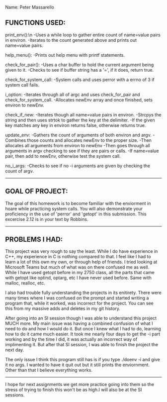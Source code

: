 Name: Peter Massarello

FUNCTIONS USED:
---------------------------------------------------------------------------------------------

print_env():\n
	-Uses a while loop to gather entire count of name=value pairs in environ.
	-Iterates to the count generated above and prints out name=value pairs.

help_menu():
	-Prints out help menu with printf statements.

check_for_pair():
	-Uses a char buffer to hold the current argument being given to it.
	-Checks to see if buffer string has a '=', if it does, return true.

check_for_system_call:
	-System calls and uses perror with a errno of 3 if system call fails.

i_option:
	-Iterates through all of argc and uses check_for_pair and check_for_system_call.
	-Allocates newEnv array and once finished, sets environ to newEnv.

check_if_new:
	-Iterates though all name=value pairs in environ.
	-Strcpys the string and then uses strtok to gather the key at the delimiter.
	-If the given key matches any key in environ returns false, otherwise returns true.

update_env:
	-Gathers the count of arguments of both environ and argv.
	-Combines those counts and allocates newEnv to the proper size.
	-Then allocates all arguments from environ to newEnv
	-Then goes through all arguments in argv checking to see if they are pairs or calls.
	-If name=value pair, then add to newEnv, otherwise test the system call.

no_i_args:
	-Checks to see if no -i arguments are given by checking the count of argv.

--------------------------------------------------------------------------------------------

GOAL OF PROJECT:
--------------------------------------------------------------------------------------------

The goal of this homework is to become familiar with the enviorment in hoare
while practicing system calls. You will also demonstrate your proficiency in the use of
'perror' and 'getopt' in this submission. This excercise 2.12 is in your text by Robbins.

--------------------------------------------------------------------------------------------

PROBLEMS I HAD:
--------------------------------------------------------------------------------------------
This project was very rough to say the least. While I do have experience in C++, my experience
in C is nothing compared to that. I feel like I had to learn a lot of this own my own, or
through help of friends. I tried looking at Microsoft Teams but much of what was on there
confused me as well. While I have used getopt before in my 2750 class, all the parts
that came with getopt like optind, optarg, etc I have never used before. Same with
malloc, realloc, etc.

I also had trouble fully understanding the projects in its enitirety. There were many times 
where I was confused on the prompt and started writing a program that, while it worked, was
incorrect for the project. You can see this from my massive adds and deletes in my git
history.

After going into an SI session though I was able to understand this project MUCH more. My
main issue was having a combined confusion of what I need to do and how I would do it. But 
once I knew what I had to do, learning how to do it came much easier. It took me nearly four
days to get the -i part working and by the time I did, it was actually an incorrect way
of implimenting it. But after that SI session, I was able to finish the project the next day.

The only issue I think this program still has is if you type ./doenv -i and give it no args.
I wanted to have it quit out but it still prints the enviornment. Other than that I believe
everything works.

--------------------------------------------------------------------------------------------

I hope for next assignments we get more practice going into them so the stress of trying
to finish this won't be as high.I will also be at the SI sessions.
